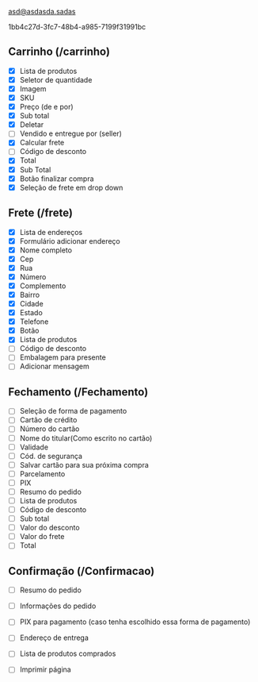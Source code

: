 asd@asdasda.sadas

1bb4c27d-3fc7-48b4-a985-7199f31991bc



## Carrinho (/carrinho)

- [x] Lista de produtos
- [x] Seletor de quantidade
- [x] Imagem
- [x] SKU
- [x] Preço (de e por)
- [x] Sub total
- [x] Deletar
- [ ] Vendido e entregue por (seller)
- [x] Calcular frete
- [ ] Código de desconto
- [x] Total
- [x] Sub Total
- [x] Botão finalizar compra
- [x] Seleção de frete em drop down

## Frete (/frete)

- [x] Lista de endereços
- [x] Formulário adicionar endereço
- [x] Nome completo
- [x] Cep
- [x] Rua
- [x] Número
- [x] Complemento
- [x] Bairro
- [x] Cidade
- [x] Estado
- [x] Telefone
- [x] Botão
- [x] Lista de produtos
- [ ] Código de desconto
- [ ] Embalagem para presente
- [ ] Adicionar mensagem

## Fechamento (/Fechamento)

- [ ] Seleção de forma de pagamento
- [ ] Cartão de crédito
- [ ] Número do cartão
- [ ] Nome do titular(Como escrito no cartão)
- [ ] Validade
- [ ] Cód. de segurança
- [ ] Salvar cartão para sua próxima compra
- [ ] Parcelamento
- [ ] PIX
- [ ] Resumo do pedido
- [ ] Lista de produtos
- [ ] Código de desconto
- [ ] Sub total
- [ ] Valor do desconto
- [ ] Valor do frete
- [ ] Total

## Confirmação (/Confirmacao)

- [ ] Resumo do pedido
- [ ] Informações do pedido
- [ ] PIX para pagamento (caso tenha escolhido essa forma de pagamento)
- [ ] Endereço de entrega
- [ ] Lista de produtos comprados
- [ ] Imprimir página

